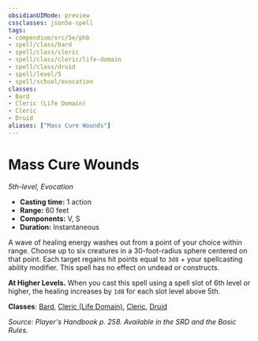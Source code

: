 ```yaml
---
obsidianUIMode: preview
cssclasses: json5e-spell
tags:
- compendium/src/5e/phb
- spell/class/bard
- spell/class/cleric
- spell/class/cleric/life-domain
- spell/class/druid
- spell/level/5
- spell/school/evocation
classes:
- Bard
- Cleric (Life Domain)
- Cleric
- Druid
aliases: ["Mass Cure Wounds"]
---
```

# Mass Cure Wounds
*5th-level, Evocation*  

- **Casting time:** 1 action
- **Range:** 60 feet
- **Components:** V, S
- **Duration:** Instantaneous

A wave of healing energy washes out from a point of your choice within range. Choose up to six creatures in a 30-foot-radius sphere centered on that point. Each target regains hit points equal to `3d8` + your spellcasting ability modifier. This spell has no effect on undead or constructs.

**At Higher Levels.** When you cast this spell using a spell slot of 6th level or higher, the healing increases by `1d8` for each slot level above 5th.

**Classes**: [Bard](bard.md), [Cleric (Life Domain)](cleric-life-domain.md), [Cleric](cleric.md), [Druid](git/3-Mechanics/CLI/classes/druid.md)

*Source: Player's Handbook p. 258. Available in the SRD and the Basic Rules.*